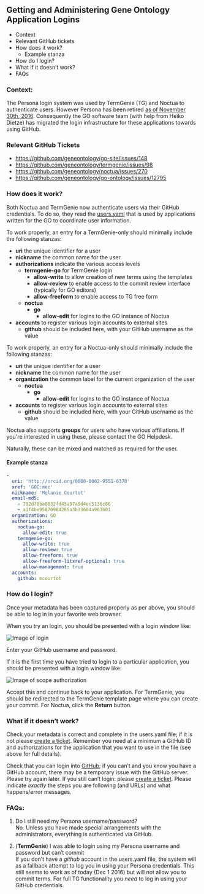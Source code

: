 ## Getting and Administering Gene Ontology Application Logins

* Context
* Relevant GitHub tickets
* How does it work?
  * Example stanza
* How do I login?
* What if it doesn’t work?
* FAQs

### Context:

The Persona login system was used by TermGenie (TG) and Noctua to
authenticate users. However Persona has been retired
[as of November 30th, 2016](https://developer.mozilla.org/en-US/Persona). Consequently
the GO software team (with help from Heiko Dietze) has migrated the
login infrastructure for these applications towards using GitHub.

### Relevant GitHub Tickets

- https://github.com/geneontology/go-site/issues/148
- https://github.com/geneontology/termgenie/issues/98
- https://github.com/geneontology/noctua/issues/270
- https://github.com/geneontology/go-ontology/issues/12795

### How does it work?

Both Noctua and TermGenie now authenticate users via their GitHub
credentials. To do so, they read the
[users.yaml](https://github.com/geneontology/go-site/blob/master/metadata/users.yaml)
that is used by applications written for the GO to coordinate user
information.

To work properly, an entry for a TermGenie-only should minimally include the
following stanzas:

* <b>uri</b> the unique identifier for a user
* <b>nickname</b> the common name for the user
* <b>authorizations</b> indicate the various access levels
  * <b>termgenie-go</b> for TermGenie login
    * <b>allow-write</b> to allow creation of new terms using the templates
    * <b>allow-review</b> to enable access to the commit review interface (typically for GO editors)
    * <b>allow-freeform</b> to enable access to TG free form
  * <b>noctua</b>
    * <b>go</b>
      * <b>allow-edit</b> for logins to the GO instance of Noctua
* <b>accounts</b> to register various login accounts to external sites
  * <b>github</b> should be included here, with your GitHub username as the value

To work properly, an entry for a Noctua-only should minimally include
the following stanzas:

* <b>uri</b> the unique identifier for a user
* <b>nickname</b> the common name for the user
* <b>organization</b> the common label for the current organization of the user
  * <b>noctua</b>
    * <b>go</b>
      * <b>allow-edit</b> for logins to the GO instance of Noctua
* <b>accounts</b> to register various login accounts to external sites
  * <b>github</b> should be included here, with your GitHub username as the value

Noctua also supports **groups** for users who have various
affiliations. If you're interested in using these, please contact the
GO Helpdesk.

Naturally, these can be mixed and matched as required for the user.

#### Example stanza

```yaml
-
  uri: 'http://orcid.org/0000-0002-9551-6370'
  xref: 'GOC:mec'
  nickname: 'Melanie Courtot'
  email-md5:
    - 792d70ba0832fd43a97a9d4ec5136c86
    - a1f4be95870984265a3b33604a963b01
  organization: GO
  authorizations:
    noctua-go:
      allow-edit: true
    termgenie-go:
      allow-write: true
      allow-review: true
      allow-freeform: true
      allow-freeform-litxref-optional: true
      allow-management: true
  accounts:
    github: mcourtot
```
	
### How do I login?

Once your metadata has been captured properly as per above, you should
be able to log in in your favorite web browser.

When you try an login, you should be presented with a login window like:

![Image of login](https://raw.githubusercontent.com/geneontology/go-site/master/documentation/images/login-tg-screenshot.png)

Enter your GitHub username and password.

If it is the first time you have tried to login to a particular application, you should be presented with a login window like:

![Image of scope authorization](https://raw.githubusercontent.com/geneontology/go-site/master/documentation/images/authorize-tg-screenshot.png)

Accept this and continue back to your application. For TermGenie, you
should be redirected to the TermGenie template page where you can
create your commit. For Noctua, click the **Return** button.

### What if it doesn’t work?

Check your metadata is correct and complete in the users.yaml file; if
it is not please
[create a ticket](https://github.com/geneontology/go-site/issues). Remember
you need at a minimum a GitHub ID and authorizations for the
application that you want to use in the file (see above for full
details).

Check that you can login into [GitHub](https://github.com); if you
can’t and you know you have a GitHub account, there may be a temporary
issue with the GitHub server. Please try again later.  If you still
can’t login: please
[create a ticket](https://github.com/geneontology/go-site/issues). Please
indicate *exactly* the steps you are following (and URLs) and what
happens/error messages.

### FAQs:

1. Do I still need my Persona username/password? <br>
No. Unless you have made special arrangements with the administrators,
everything is authenticated via GitHub.

2. (<b>TermGenie</b>) I was able to login using my Persona username and password but can’t commit <br>
If you don’t have a _github_ account in the users.yaml file, the system will as a fallback attempt to log you in using your Persona credentials. This still seems to work as of today (Dec 1 2016) but will not allow you to commit terms. For full TG functionality you *need* to log in using your GitHub credentials.
